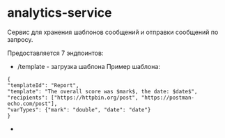 # analytics-service
Cервис для хранения шаблонов сообщений и отправки сообщений по запросу. 

Предоставляется 7 эндпоинтов:

* /template - загрузка шаблона
  Пример шаблона:
```
{
"templateId": "Report",
"template": "The overall score was $mark$, the date: $date$",
"recipients": ["https://httpbin.org/post", "https://postman-echo.com/post"],
"varTypes": {"mark": "double", "date": "date"}
}
```
* 
